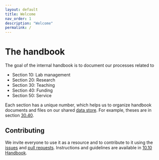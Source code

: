 ```yaml
---
layout: default
title: Welcome
nav_order: 1
description: "Welcome"
permalink: /
---
```



# The handbook

The goal of the internal handbook is to document our processes related to 

- Section 10: Lab management
- Section 20: Research
- Section 30: Teaching
- Section 40: Funding
- Section 50: Service

Each section has a unique number, which helps us to organize handbook documents and files on our shared [data store](docs/lab_management/10_processes/10.05.systems-overview.html#nextcloud). For example, theses are in section [30.40](docs/teaching/30_processes/30.40.theses.html). 

## Contributing

We invite everyone to use it as a resource and to contribute to it using the [issues](https://github.com/digital-work-lab/handbook/issues) and [pull requests](https://github.com/digital-work-lab/handbook/pulls). Instructions and guidelines are available in [10.10 Handbook](docs/lab_management/10_processes/10.10.handbook.html).

<!--
## Recent changes

- [Handbook changes in August](https://github.com/digital-work-lab/handbook/compare/6d4e1b986ca79e92a8f66598c86e2f4cb47a1b5e...6d4e1b986ca79e92a8f66598c86e2f4cb47a1b5e)


